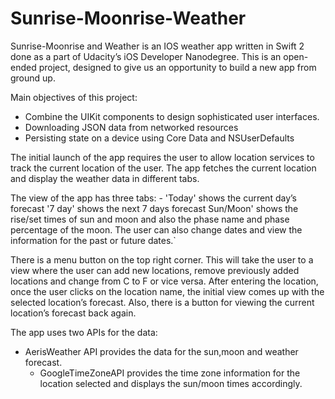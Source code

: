 # Sunrise-Moonrise-Weather
Sunrise-Moonrise and Weather is an IOS weather app written in Swift 2 done as a part of Udacity’s iOS Developer Nanodegree. This is an open-ended project, designed to give us an opportunity to build a new app from ground up. 

Main objectives of this project:
  -	Combine the UIKit components to design sophisticated user interfaces.
  -	Downloading JSON data from networked resources 
  - Persisting state on a device using Core Data and NSUserDefaults 

The initial launch of the app requires the user to allow location services to track the current location of the user. The app fetches the current location and display the weather data in different tabs.

The view of the app has three tabs:
	- 'Today' shows the current day’s forecast 
	  '7 day' shows the next 7 days forecast
     Sun/Moon' shows the rise/set times of sun and moon and also the phase name and phase percentage of the moon. The user can also change dates and view the information for the past or future dates.`

There is a menu button on the top right corner. This will take the user to a view where the user can add new locations, remove previously added locations and change from C to F or vice versa. After entering the location, once the user clicks on the location name, the initial view comes up with the selected location’s forecast. Also, there is a button for viewing the current location’s forecast back again. 

The app uses two APIs for the data:
  -	AerisWeather API provides the data for the sun,moon and weather forecast.
	-	GoogleTimeZoneAPI provides the time zone information for the location selected and displays the sun/moon times accordingly.
